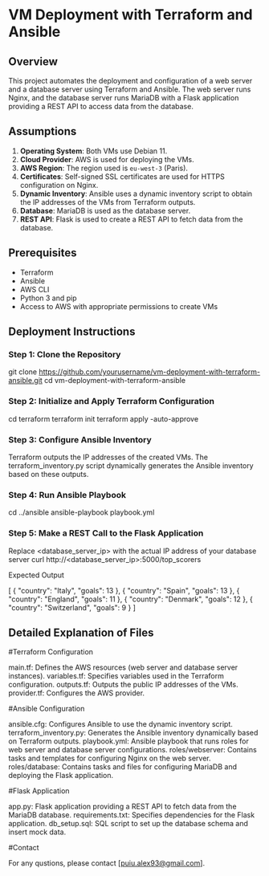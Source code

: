 # VM Deployment with Terraform and Ansible

## Overview

This project automates the deployment and configuration of a web server and a database server using Terraform and Ansible. The web server runs Nginx, and the database server runs MariaDB with a Flask application providing a REST API to access data from the database.

## Assumptions

1. **Operating System**: Both VMs use Debian 11.
2. **Cloud Provider**: AWS is used for deploying the VMs.
3. **AWS Region**: The region used is `eu-west-3` (Paris).
4. **Certificates**: Self-signed SSL certificates are used for HTTPS configuration on Nginx.
5. **Dynamic Inventory**: Ansible uses a dynamic inventory script to obtain the IP addresses of the VMs from Terraform outputs.
6. **Database**: MariaDB is used as the database server.
7. **REST API**: Flask is used to create a REST API to fetch data from the database.

## Prerequisites

- Terraform
- Ansible
- AWS CLI
- Python 3 and pip
- Access to AWS with appropriate permissions to create VMs


## Deployment Instructions

### Step 1: Clone the Repository

git clone https://github.com/yourusername/vm-deployment-with-terraform-ansible.git
cd vm-deployment-with-terraform-ansible

### Step 2: Initialize and Apply Terraform Configuration

cd terraform
terraform init
terraform apply -auto-approve

### Step 3: Configure Ansible Inventory

Terraform outputs the IP addresses of the created VMs. The terraform_inventory.py script dynamically generates the Ansible inventory based on these outputs.

### Step 4: Run Ansible Playbook

cd ../ansible
ansible-playbook playbook.yml

### Step 5: Make a REST Call to the Flask Application

 Replace <database_server_ip> with the actual IP address of your database server
curl http://<database_server_ip>:5000/top_scorers

 Expected Output

[
    {
        "country": "Italy",
        "goals": 13
    },
    {
        "country": "Spain",
        "goals": 13
    },
    {
        "country": "England",
        "goals": 11
    },
    {
        "country": "Denmark",
        "goals": 12
    },
    {
        "country": "Switzerland",
        "goals": 9
    }
]

## Detailed Explanation of Files

#Terraform Configuration

main.tf: Defines the AWS resources (web server and database server instances).
variables.tf: Specifies variables used in the Terraform configuration.
outputs.tf: Outputs the public IP addresses of the VMs.
provider.tf: Configures the AWS provider.

#Ansible Configuration

ansible.cfg: Configures Ansible to use the dynamic inventory script.
terraform_inventory.py: Generates the Ansible inventory dynamically based on Terraform outputs.
playbook.yml: Ansible playbook that runs roles for web server and database server configurations.
roles/webserver: Contains tasks and templates for configuring Nginx on the web server.
roles/database: Contains tasks and files for configuring MariaDB and deploying the Flask application.

#Flask Application

app.py: Flask application providing a REST API to fetch data from the MariaDB database.
requirements.txt: Specifies dependencies for the Flask application.
db_setup.sql: SQL script to set up the database schema and insert mock data.

#Contact

For any qustions, please contact [puiu.alex93@gmail.com].

